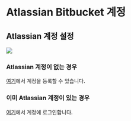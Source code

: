 # Atlassian Bitbucket 계정

## Atlassian 계정 설정

![](https://partner-workshop-assets.s3.us-east-2.amazonaws.com/bitbucket-signup.png)

### Atlassian 계정이 없는 경우

[여기](https://id.atlassian.com/signup?application=bitbucket\&continue=https%3A//bitbucket.org/account/signin/%3Foptintocst%3D1%26next%3D/%3Faidsignup%3D1)에서 계정을 등록할 수 있습니다.

### 이미 Atlassian 계정이 있는 경우

[여기](https://id.atlassian.com/login?application=bitbucket\&continue=https%3A//bitbucket.org/account/signin/%3Foptintocst%3D1%26next%3D/%3Faidsignup%3D1)에서 계정에 로그인합니다.
